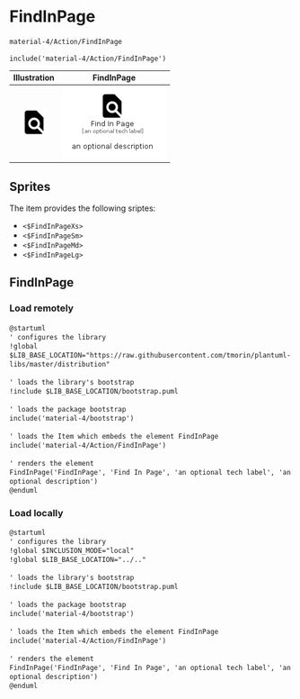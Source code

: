 # FindInPage


```text
material-4/Action/FindInPage
```

```text
include('material-4/Action/FindInPage')
```



| Illustration | FindInPage |
| :---: | :---: |
| ![illustration for Illustration](../../material-4/Action/FindInPage.png) | ![illustration for FindInPage](../../material-4/Action/FindInPage.Local.png) |



## Sprites
The item provides the following sriptes:

- `<$FindInPageXs>`
- `<$FindInPageSm>`
- `<$FindInPageMd>`
- `<$FindInPageLg>`





## FindInPage

### Load remotely
```plantuml
@startuml
' configures the library
!global $LIB_BASE_LOCATION="https://raw.githubusercontent.com/tmorin/plantuml-libs/master/distribution"

' loads the library's bootstrap
!include $LIB_BASE_LOCATION/bootstrap.puml

' loads the package bootstrap
include('material-4/bootstrap')

' loads the Item which embeds the element FindInPage
include('material-4/Action/FindInPage')

' renders the element
FindInPage('FindInPage', 'Find In Page', 'an optional tech label', 'an optional description')
@enduml
```

### Load locally
```plantuml
@startuml
' configures the library
!global $INCLUSION_MODE="local"
!global $LIB_BASE_LOCATION="../.."

' loads the library's bootstrap
!include $LIB_BASE_LOCATION/bootstrap.puml

' loads the package bootstrap
include('material-4/bootstrap')

' loads the Item which embeds the element FindInPage
include('material-4/Action/FindInPage')

' renders the element
FindInPage('FindInPage', 'Find In Page', 'an optional tech label', 'an optional description')
@enduml
```

